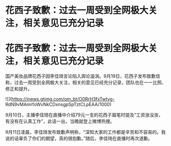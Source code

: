 # 花西子致歉：过去一周受到全网极大关注，相关意见已充分记录

# 花西子致歉：过去一周受到全网极大关注，相关意见已充分记录

国产美妆品牌花西子因李佳琦言论陷入舆论漩涡。9月19日，花西子发布致歉信称，过去一周受到全网极大关注，相关的意见已经充分记录，团队也在一一比照、修正和提升。

![](https://inews.gtimg.com/om_bt/O0RrH3fxTwtvg-
RdN9vMAmrfoWvNkCDxnsgpSpTztCLpEAA/1000)

9月10日，主播李佳琦在直播中介绍79元一支的花西子眉笔时提及“工资涨没涨，有没有在认真工作”，此话一出，当晚就登上微博热搜。

9月11日凌晨，李佳琦发布致歉声明称，“深知大家的工作都是辛苦和不容易的。我说的话辜负了你们的期望，真的很抱歉。”随后，李佳琦在直播时再次道歉。

